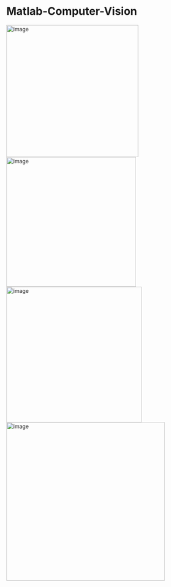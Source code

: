 # Matlab-Computer-Vision

<img width="344" alt="image" src="https://user-images.githubusercontent.com/39055744/212836317-3e4bec17-7d17-4e22-82d1-e8ca24dd0804.png">


<img width="338" alt="image" src="https://user-images.githubusercontent.com/39055744/212836868-0c545ce4-2306-41ba-8520-5a02cd44e0ed.png">


<img width="353" alt="image" src="https://user-images.githubusercontent.com/39055744/212837304-0c9cd983-9276-4bfe-9241-ef076421f2f5.png">


<img width="413" alt="image" src="https://user-images.githubusercontent.com/39055744/212837994-0e3a27cb-52f0-4a2a-be97-1d19e6a7bf91.png">
